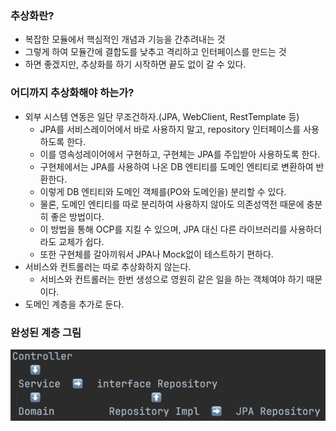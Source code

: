 ### 추상화란?
* 복잡한 모듈에서 핵심적인 개념과 기능을 간추려내는 것
* 그렇게 하여 모듈간에 결합도를 낮추고 격리하고 인터페이스를 만드는 것
* 하면 좋겠지만, 추상화를 하기 시작하면 끝도 없이 갈 수 있다.

### 어디까지 추상화해야 하는가?
* 외부 시스템 연동은 일단 무조건하자.(JPA, WebClient, RestTemplate 등)
  * JPA를 서비스레이어에서 바로 사용하지 말고, repository 인터페이스를 사용하도록 한다.
  * 이를 영속성레이어에서 구현하고, 구현체는 JPA를 주입받아 사용하도록 한다.
  * 구현체에서는 JPA를 사용하여 나온 DB 엔티티를 도메인 엔티티로 변환하여 반환한다.
  * 이렇게 DB 엔티티와 도메인 객체를(PO와 도메인을) 분리할 수 있다.
  * 물론, 도메인 엔티티를 따로 분리하여 사용하지 않아도 의존성역전 때문에 충분히 좋은 방법이다.
  * 이 방법을 통해 OCP를 지킬 수 있으며, JPA 대신 다른 라이브러리를 사용하더라도 교체가 쉽다.
  * 또한 구현체를 갈아끼워서 JPA나 Mock없이 테스트하기 편하다.
* 서비스와 컨트롤러는 따로 추상화하지 않는다.
  * 서비스와 컨트롤러는 한번 생성으로 영원히 같은 일을 하는 객체여야 하기 때문이다.
* 도메인 계층을 추가로 둔다.

### 완성된 계층 그림
![](./img.png)